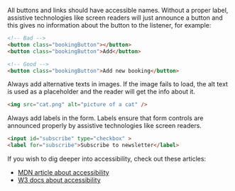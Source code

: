 All buttons and links should have accessible names. Without a proper label, assistive technologies like screen readers will just announce a button and this gives no information about the button to the listener, for example:

```html
<!-- Bad -->
<button class="bookingButton"></button>
<button class="bookingButton">Add</button>

<!-- Good -->
<button class="bookingButton">Add new booking</button>
```

Always add alternative texts in images. If the image fails to load, the alt text is used as a placeholder and the reader will get the info about it.

```html
<img src="cat.png" alt="picture of a cat" />
```

Always add labels in the form. Labels ensure that form controls are announced properly by assistive technologies like screen readers.

```html
<input id="subscribe" type="checkbox" >
<label for="subscribe">Subscribe to newsletter</label>
```

If you wish to dig deeper into accessibility, check out these articles:
- [MDN article about accessibility](https://developer.mozilla.org/en-US/docs/Learn/Accessibility/HTML)
- [W3 docs about accessibility](https://www.w3.org/TR/WCAG10-HTML-TECHS/)
